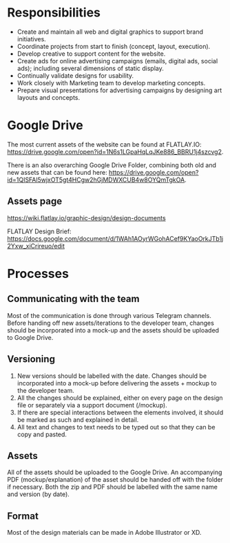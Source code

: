<!-- TITLE: Graphic Design -->
<!-- SUBTITLE: A quick summary of Graphic Design -->

# Responsibilities
* Create and maintain all web and digital graphics to support brand initiatives.
* Coordinate projects from start to finish (concept, layout, execution).
* Develop creative to support content for the website.
* Create ads for online advertising campaigns (emails, digital ads, social ads); including several dimensions of static display.
* Continually validate designs for usability.
* Work closely with Marketing team to develop marketing concepts.
* Prepare visual presentations for advertising campaigns by designing art layouts and concepts.
# Google Drive
The most current assets of the website can be found at FLATLAY.IO: https://drive.google.com/open?id=1N6s1LGpaHqLqJKe886_BBRU1j4szcvg2.

There is an also overarching Google Drive Folder, combining both old and new assets that can be found here: https://drive.google.com/open?id=1QISFAl5wjxOT5gt4HCgw2hGjMDWXCUB4w8OYQmTgkOA.

## Assets page
https://wiki.flatlay.io/graphic-design/design-documents

FLATLAY Design Brief: https://docs.google.com/document/d/1WAh1AOyrWGohACef9KYaoOrkJTb1j2Yxw_xiCrireuo/edit

# Processes
## Communicating with the team

Most of the communication is done through various Telegram channels. Before handing off new assets/iterations to the developer team, changes should be incorporated into a mock-up and the assets should be uploaded to Google Drive.

## Versioning

1. New versions should be labelled with the date. Changes should be incorporated into a mock-up before delivering the assets + mockup to the developer team.
2. All the changes should be explained, either on every page on the design file or separately via a support document (/mockup).
3. If there are special interactions between the elements involved, it should be marked as such and explained in detail.
4. All text and changes to text needs to be typed out so that they can be copy and pasted.


## Assets

All of the assets should be uploaded to the Google Drive. An accompanying PDF (mockup/explanation) of the asset should be handed off with the folder if necessary. Both the zip and PDF should be labelled with the same name and version (by date).

## Format
Most of the design materials can be made in Adobe Illustrator or XD.